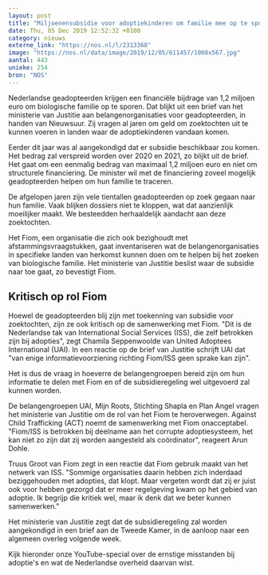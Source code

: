 ```yaml
---
layout: post
title: "Miljoenensubsidie voor adoptiekinderen om familie mee op te sporen"
date: Thu, 05 Dec 2019 12:52:32 +0100
category: nieuws
externe_link: "https://nos.nl/l/2313368"
image: "https://nos.nl/data/image/2019/12/05/611457/1008x567.jpg"
aantal: 443
unieke: 254
bron: "NOS"
---
```


<p>Nederlandse geadopteerden krijgen een financiële bijdrage van 1,2 miljoen euro om biologische familie op te sporen. Dat blijkt uit een brief van het ministerie van Justitie aan belangenorganisaties voor geadopteerden, in handen van Nieuwsuur. Zij vragen al jaren om geld om zoektochten uit te kunnen voeren in landen waar de adoptiekinderen vandaan komen.</p>
<p>Eerder dit jaar was al aangekondigd dat er subsidie beschikbaar zou komen. Het bedrag zal verspreid worden over 2020 en 2021, zo blijkt uit de brief. Het gaat om een eenmalig bedrag van maximaal 1,2 miljoen euro en niet om structurele financiering. De minister wil met de financiering zoveel mogelijk geadopteerden helpen om hun familie te traceren.</p>
<p>De afgelopen jaren zijn vele tientallen geadopteerden op zoek gegaan naar hun familie. Vaak blijken dossiers niet te kloppen, wat dat aanzienlijk moeilijker maakt. We besteedden herhaaldelijk aandacht aan deze zoektochten.</p>
<p>Het Fiom, een organisatie die zich ook bezighoudt met afstammingsvraagstukken, gaat inventariseren wat de belangenorganisaties in specifieke landen van herkomst kunnen doen om te helpen bij het zoeken van biologische familie. Het ministerie van Justitie beslist waar de subsidie naar toe gaat, zo bevestigt Fiom.</p>
<h2>Kritisch op rol Fiom</h2>
<p>Hoewel de geadopteerden blij zijn met toekenning van subsidie voor zoektochten, zijn ze ook kritisch op de samenwerking met Fiom. "Dit is de Nederlandse tak van International Social Services (ISS), die zelf betrokken zijn bij adopties", zegt Chamila Seppenwoolde van United Adoptees International (UAI). In een reactie op de brief van Justitie schrijft UAI dat "van enige informatievoorziening richting Fiom/ISS geen sprake kan zijn".</p>
<p>Het is dus de vraag in hoeverre de belangengroepen bereid zijn om hun informatie te delen met Fiom en of de subsidieregeling wel uitgevoerd zal kunnen worden.</p>
<p>De belangengroepen UAI, Mijn Roots, Stichting Shapla en Plan Angel vragen het ministerie van Justitie om de rol van het Fiom te heroverwegen. Against Child Trafficking (ACT) noemt de samenwerking met Fiom onacceptabel. "Fiom/ISS is betrokken bij deelname aan het corrupte adoptiesysteem, het kan niet zo zijn dat zij worden aangesteld als coördinator", reageert Arun Dohle.</p>
<p>Truus Groot van Fiom zegt in een reactie dat Fiom gebruik maakt van het netwerk van ISS. "Sommige organisaties daarin hebben zich inderdaad beziggehouden met adopties, dat klopt. Maar vergeten wordt dat zij er juist ook voor hebben gezorgd dat er meer regelgeving kwam op het gebied van adoptie. Ik begrijp die kritiek wel, maar ik denk dat we beter kunnen samenwerken."</p>
<p>Het ministerie van Justitie zegt dat de subsidieregeling zal worden aangekondigd in een brief aan de Tweede Kamer, in de aanloop naar een algemeen overleg volgende week.</p>
<p>Kijk hieronder onze YouTube-special over de ernstige misstanden bij adoptie's en wat de Nederlandse overheid daarvan wist.</p>
